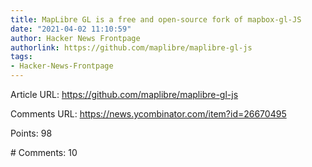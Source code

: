 ```yaml
---
title: MapLibre GL is a free and open-source fork of mapbox-gl-JS
date: "2021-04-02 11:10:59"
author: Hacker News Frontpage
authorlink: https://github.com/maplibre/maplibre-gl-js
tags:
- Hacker-News-Frontpage
---
```


<p>Article URL: <a href="https://github.com/maplibre/maplibre-gl-js">https://github.com/maplibre/maplibre-gl-js</a></p>
<p>Comments URL: <a href="https://news.ycombinator.com/item?id=26670495">https://news.ycombinator.com/item?id=26670495</a></p>
<p>Points: 98</p>
<p># Comments: 10</p>
